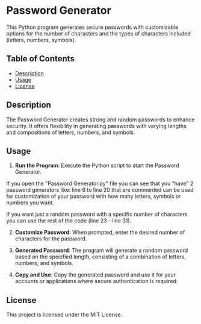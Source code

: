 # Password Generator

This Python program generates secure passwords with customizable options for the number of characters and the types of characters included (letters, numbers, symbols).

## Table of Contents
- [Description](#description)
- [Usage](#usage)
- [License](#license)

## Description

The Password Generator creates strong and random passwords to enhance security. It offers flexibility in generating passwords with varying lengths and compositions of letters, numbers, and symbols.

## Usage

1. **Run the Program**: Execute the Python script to start the Password Generator.

If you open the "Password Generator.py" file you can see that you "have" 2 password generators like: line 6 to line 20 that are commented can be used for customization of your password with how many letters, symbols or numbers you want.

If you want just a random password with a specific number of characters you can use the rest of the code (line 23 - line 31).

2. **Customize Password**: When prompted, enter the desired number of characters for the password.

3. **Generated Password**: The program will generate a random password based on the specified length, consisting of a combination of letters, numbers, and symbols.

4. **Copy and Use**: Copy the generated password and use it for your accounts or applications where secure authentication is required.

## License

This project is licensed under the MIT License.
